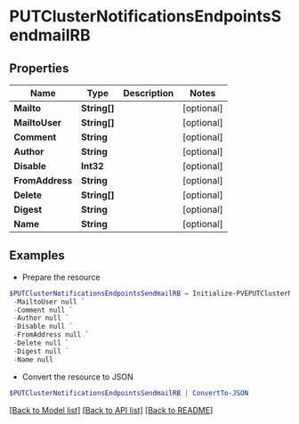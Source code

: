 # PUTClusterNotificationsEndpointsSendmailRB
## Properties

Name | Type | Description | Notes
------------ | ------------- | ------------- | -------------
**Mailto** | **String[]** |  | [optional] 
**MailtoUser** | **String[]** |  | [optional] 
**Comment** | **String** |  | [optional] 
**Author** | **String** |  | [optional] 
**Disable** | **Int32** |  | [optional] 
**FromAddress** | **String** |  | [optional] 
**Delete** | **String[]** |  | [optional] 
**Digest** | **String** |  | [optional] 
**Name** | **String** |  | [optional] 

## Examples

- Prepare the resource
```powershell
$PUTClusterNotificationsEndpointsSendmailRB = Initialize-PVEPUTClusterNotificationsEndpointsSendmailRB  -Mailto null `
 -MailtoUser null `
 -Comment null `
 -Author null `
 -Disable null `
 -FromAddress null `
 -Delete null `
 -Digest null `
 -Name null
```

- Convert the resource to JSON
```powershell
$PUTClusterNotificationsEndpointsSendmailRB | ConvertTo-JSON
```

[[Back to Model list]](../README.md#documentation-for-models) [[Back to API list]](../README.md#documentation-for-api-endpoints) [[Back to README]](../README.md)

